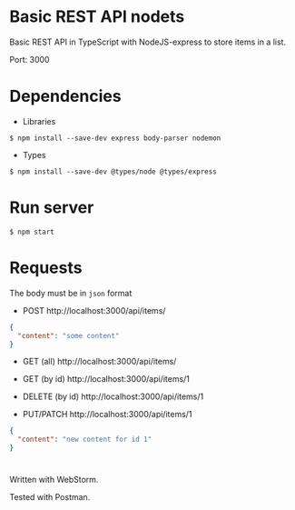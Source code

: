 # Basic REST API nodets

Basic REST API in TypeScript with NodeJS-express to store items in a list.

Port: 3000

# Dependencies

* Libraries
````shell script
$ npm install --save-dev express body-parser nodemon
````

* Types 
````shell script
$ npm install --save-dev @types/node @types/express
````

# Run server
````shell script
$ npm start
````

# Requests
The body must be in `json` format
* POST http://localhost:3000/api/items/
````json
{
  "content": "some content"
}
````

* GET (all) http://localhost:3000/api/items/

* GET (by id) http://localhost:3000/api/items/1

* DELETE (by id) http://localhost:3000/api/items/1

* PUT/PATCH http://localhost:3000/api/items/1
````json
{
  "content": "new content for id 1"
}
````

#
Written with WebStorm.

Tested with Postman.
